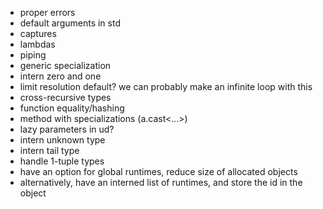 * proper errors
* default arguments in std
* captures
* lambdas
* piping
* generic specialization
* intern zero and one
* limit resolution default? we can probably make an infinite loop with this
* cross-recursive types
* function equality/hashing
* method with specializations (a.cast<...>)
* lazy parameters in ud?
* intern unknown type
* intern tail type
* handle 1-tuple types
* have an option for global runtimes, reduce size of allocated objects
* alternatively, have an interned list of runtimes, and store the id in the object